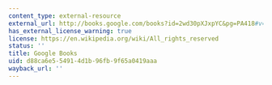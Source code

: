 ```yaml
---
content_type: external-resource
external_url: http://books.google.com/books?id=2wd30pXJxpYC&pg=PA418#v=onepage
has_external_license_warning: true
license: https://en.wikipedia.org/wiki/All_rights_reserved
status: ''
title: Google Books
uid: d88ca6e5-5491-4d1b-96fb-9f65a0419aaa
wayback_url: ''
---
```

